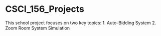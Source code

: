 # CSCI_156_Projects
This school project focuses on two key topics:   1. Auto-Bidding System   2. Zoom Room System Simulation

